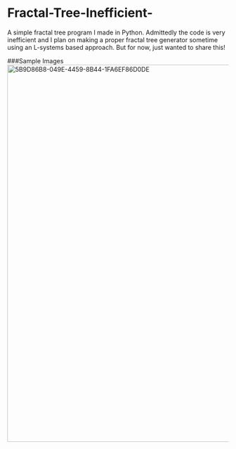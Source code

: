 # Fractal-Tree-Inefficient-
A simple fractal tree program I made in Python. Admittedly the code is very inefficient and I plan on making a proper fractal tree generator sometime using an L-systems based approach. But for now, just wanted to share this!

###Sample Images
<img width="859" alt="5B9D86B8-049E-4459-8B44-1FA6EF86D0DE" src="https://github.com/user-attachments/assets/6ea50692-da3e-4d58-b881-ed177ecbb00a" />
